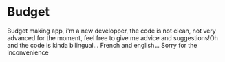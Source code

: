 # Budget
Budget making app, i'm a new developper, the code is not clean, not very advanced for the moment, feel free to give me advice and suggestions!Oh and the code is kinda bilingual... French and english...  Sorry for the inconvenience
